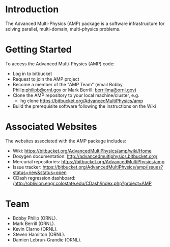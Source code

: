 # Introduction #
The Advanced Multi-Physics (AMP) package is a software infrastructure for solving parallel, multi-domain, multi-physics problems.  

# Getting Started #

To access the Advanced Multi-Physics (AMP) code:

* Log in to bitbucket
* Request to join the AMP project 
* Become a member of the "AMP Team" (email Bobby Philip:philipb@ornl.gov or Mark Berrill: berrillma@ornl.gov) 
* Clone the AMP repository to your local machine/cluster, e.g.
    * hg clone https://bitbucket.org/AdvancedMultiPhysics/amp
* Build the prerequisite software following the instructions on the Wiki
# Associated Websites #

The websites associated with the AMP package includes:

* Wiki: https://bitbucket.org/AdvancedMultiPhysics/amp/wiki/Home
* Doxygen documentation: http://advancedmultiphysics.bitbucket.org/
* Mercurial repositories:  https://bitbucket.org/AdvancedMultiPhysics/amp
* Issue tracker: https://bitbucket.org/AdvancedMultiPhysics/amp/issues?status=new&status=open
* CDash regression dashboard: /http://oblivion.engr.colostate.edu/CDash/index.php?project=AMP

# Team #
* Bobby Philip (ORNL).
* Mark Berrill (ORNL).
* Kevin Clarno (ORNL).
* Steven Hamilton (ORNL).
* Damien Lebrun-Grandie (ORNL).